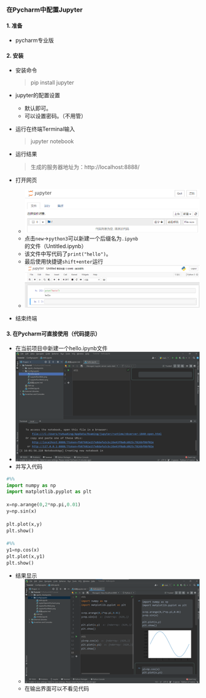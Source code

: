 ### 在Pycharm中配置Jupyter
#### 1. 准备
- pycharm专业版
#### 2. 安装
- 安装命令
  > pip install jupyter
  
- jupyter的配置设置
  - 默认即可。
  - 可以设置密码。（不用管）
- 运行在终端Terminal输入
  > jupyter notebook
  
- 运行结果
  > 生成的服务器地址为：http://localhost:8888/

- 打开网页
  * ![p1](JupyterRunWeb.png)
  * 点击`new`->`python3`可以新建一个后缀名为`.ipynb`的文件（Untitled.ipynb）
  * 该文件中写代码了`print("hello")`。
  * 最后使用快捷键`shift+enter`运行
  * ![p2](JupyterRunWeb2.png)
  
- 结束终端
#### 3. 在Pycharm可直接使用（代码提示）
- 在当前项目中新建一个hello.ipynb文件
- ![p3](JupterOpenInPycharm.png)
- 并写入代码
```python
#%%
import numpy as np
import matplotlib.pyplot as plt

x=np.arange(0,2*np.pi,0.01)
y=np.sin(x)

plt.plot(x,y)
plt.show()

#%%
y1=np.cos(x)
plt.plot(x,y1)
plt.show()
```
- 结果显示
  * ![P4](Model.png)
  * 在输出界面可以不看见代码


